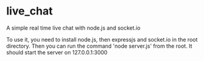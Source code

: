 # live_chat
A simple real time live chat with node.js and socket.io


To use it, you need to install node.js, then expressjs and socket.io in the root directory.
Then you can run the command 'node server.js' from the root. It should start the server on 127.0.0.1:3000
